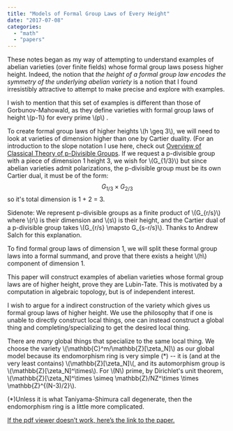 ```yaml
---
title: "Models of Formal Group Laws of Every Height"
date: "2017-07-08"
categories: 
  - "math"
  - "papers"
---
```


These notes began as my way of attempting to understand examples of abelian varieties (over finite fields) whose formal group laws posess higher height. Indeed, the notion that _the height of a formal group law encodes the symmetry of the underlying abelian variety_ is a notion that I found irresistibly attractive to attempt to make precise and explore with examples.	

I wish to mention that this set of examples is different than those of Gorbunov-Mahowald, as they define varieties with formal group laws of height \\(p-1\\) for every prime \\(p\\) . 
	
To create formal group laws of higher heights \\(h \geq 3\\), we will need to look at varieties of dimension higher than one by Cartier duality. (For an introduction to the slope notation I use here, check out [Overview of Classical Theory of p-Divisible Groups](https://rin.io/overview-of-the-classic-theory-of-p-divisible-groups/). If we request a p-divisible group with a piece of dimension 1 height 3, we wish for \\(G_{1/3}\\) but since abelian varieties admit polarizations, the p-divisible group must be its own Cartier dual, it must be of the form: $$G_{1/3} \times G_{2/3}$$ so it's total dimension is 1 + 2 = 3.

Sidenote: We represent p-divisible groups as a finite product of \\(G_{r/s}\\) where \\(r\\) is their dimension and \\(s\\) is their height, and the Cartier dual of a p-divisible group takes \\(G_{r/s} \mapsto G_{s-r/s}\\). Thanks to Andrew Salch for this explanation.

To find formal group laws of dimension 1, we will split these formal group laws into a formal summand, and prove that there exists a height \\(h\\) component of dimension 1.

This paper will construct examples of abelian varieties whose formal group laws are of higher height, prove they are Lubin-Tate. This is motivated by a computation in algebraic topology, but is of independent interest.


I wish to argue for a indirect construction of the variety which gives us formal group laws of higher height. We use the philosophy that if one is unable to directly construct local things, one can instead construct a global thing and completing/specializing to get the desired local thing. 

There are _many_ global things that specialize to the same local thing. We choose the variety \\(\mathbb{C}^m/\mathbb{Z}[\zeta_N]\\) as our global model because its endomorphism ring is very simple (*) -- it is (and at the very least contains) \\(\mathbb{Z}[\zeta_N]\\(, and its automorphism group is \\(\mathbb{Z}[\zeta_N]^\times\\). For \\(N\\) prime, by Dirichlet's unit theorem, \\(\mathbb{Z}[\zeta_N]^\times \simeq \mathbb{Z}/NZ^\times \times \mathbb{Z}^{(N-3)/2}\\).

(*)Unless it is what Taniyama-Shimura call degenerate, then the endomorphism ring is a little more complicated.

[If the pdf viewer doesn’t work, here’s the link to the paper.](/images/wp-content/uploads/2017/08/lubintatemodels-2.pdf)
